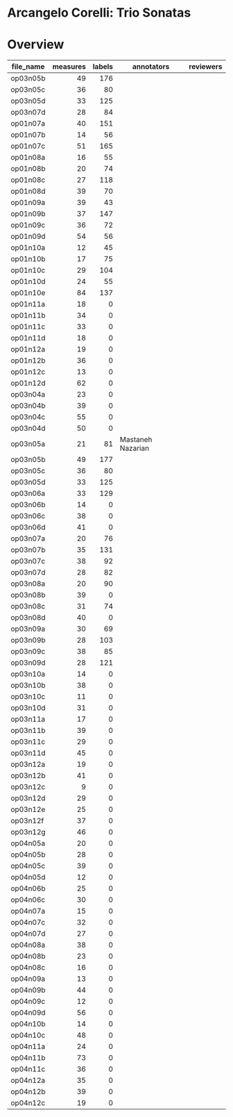 # Arcangelo Corelli: Trio Sonatas 



# Overview
|file_name|measures|labels|   annotators    |reviewers|
|---------|-------:|-----:|-----------------|---------|
|op03n05b |      49|   176|                 |         |
|op03n05c |      36|    80|                 |         |
|op03n05d |      33|   125|                 |         |
|op03n07d |      28|    84|                 |         |
|op01n07a |      40|   151|                 |         |
|op01n07b |      14|    56|                 |         |
|op01n07c |      51|   165|                 |         |
|op01n08a |      16|    55|                 |         |
|op01n08b |      20|    74|                 |         |
|op01n08c |      27|   118|                 |         |
|op01n08d |      39|    70|                 |         |
|op01n09a |      39|    43|                 |         |
|op01n09b |      37|   147|                 |         |
|op01n09c |      36|    72|                 |         |
|op01n09d |      54|    56|                 |         |
|op01n10a |      12|    45|                 |         |
|op01n10b |      17|    75|                 |         |
|op01n10c |      29|   104|                 |         |
|op01n10d |      24|    55|                 |         |
|op01n10e |      84|   137|                 |         |
|op01n11a |      18|     0|                 |         |
|op01n11b |      34|     0|                 |         |
|op01n11c |      33|     0|                 |         |
|op01n11d |      18|     0|                 |         |
|op01n12a |      19|     0|                 |         |
|op01n12b |      36|     0|                 |         |
|op01n12c |      13|     0|                 |         |
|op01n12d |      62|     0|                 |         |
|op03n04a |      23|     0|                 |         |
|op03n04b |      39|     0|                 |         |
|op03n04c |      55|     0|                 |         |
|op03n04d |      50|     0|                 |         |
|op03n05a |      21|    81|Mastaneh Nazarian|         |
|op03n05b |      49|   177|                 |         |
|op03n05c |      36|    80|                 |         |
|op03n05d |      33|   125|                 |         |
|op03n06a |      33|   129|                 |         |
|op03n06b |      14|     0|                 |         |
|op03n06c |      38|     0|                 |         |
|op03n06d |      41|     0|                 |         |
|op03n07a |      20|    76|                 |         |
|op03n07b |      35|   131|                 |         |
|op03n07c |      38|    92|                 |         |
|op03n07d |      28|    82|                 |         |
|op03n08a |      20|    90|                 |         |
|op03n08b |      39|     0|                 |         |
|op03n08c |      31|    74|                 |         |
|op03n08d |      40|     0|                 |         |
|op03n09a |      30|    69|                 |         |
|op03n09b |      28|   103|                 |         |
|op03n09c |      38|    85|                 |         |
|op03n09d |      28|   121|                 |         |
|op03n10a |      14|     0|                 |         |
|op03n10b |      38|     0|                 |         |
|op03n10c |      11|     0|                 |         |
|op03n10d |      31|     0|                 |         |
|op03n11a |      17|     0|                 |         |
|op03n11b |      39|     0|                 |         |
|op03n11c |      29|     0|                 |         |
|op03n11d |      45|     0|                 |         |
|op03n12a |      19|     0|                 |         |
|op03n12b |      41|     0|                 |         |
|op03n12c |       9|     0|                 |         |
|op03n12d |      29|     0|                 |         |
|op03n12e |      25|     0|                 |         |
|op03n12f |      37|     0|                 |         |
|op03n12g |      46|     0|                 |         |
|op04n05a |      20|     0|                 |         |
|op04n05b |      28|     0|                 |         |
|op04n05c |      39|     0|                 |         |
|op04n05d |      12|     0|                 |         |
|op04n06b |      25|     0|                 |         |
|op04n06c |      30|     0|                 |         |
|op04n07a |      15|     0|                 |         |
|op04n07c |      32|     0|                 |         |
|op04n07d |      27|     0|                 |         |
|op04n08a |      38|     0|                 |         |
|op04n08b |      23|     0|                 |         |
|op04n08c |      16|     0|                 |         |
|op04n09a |      13|     0|                 |         |
|op04n09b |      44|     0|                 |         |
|op04n09c |      12|     0|                 |         |
|op04n09d |      56|     0|                 |         |
|op04n10b |      14|     0|                 |         |
|op04n10c |      48|     0|                 |         |
|op04n11a |      24|     0|                 |         |
|op04n11b |      73|     0|                 |         |
|op04n11c |      36|     0|                 |         |
|op04n12a |      35|     0|                 |         |
|op04n12b |      39|     0|                 |         |
|op04n12c |      19|     0|                 |         |
